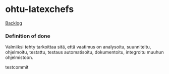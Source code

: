 # ohtu-latexchefs

[Backlog](https://helsinkifi-my.sharepoint.com/:x:/g/personal/janteero_ad_helsinki_fi/EZOTEPWAgVVJnm4PhNXM8-YB2JGW8DwOhZs6ALVS5rh3-A?e=fSjnbS)

### Definition of done
Valmiiksi tehty tarkoittaa sitä, että vaatimus on analysoitu, suunniteltu, ohjelmoitu, testattu, testaus automatisoitu, dokumentoitu, integroitu muuhun ohjelmistoon.

testcommit
